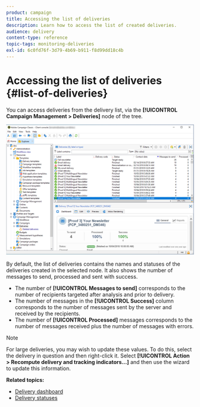 ```yaml
---
product: campaign
title: Accessing the list of deliveries
description: Learn how to access the list of created deliveries.
audience: delivery
content-type: reference
topic-tags: monitoring-deliveries
exl-id: 6c0fd76f-3d79-4b69-b911-f8d99dd18c4b
---
```

# Accessing the list of deliveries {#list-of-deliveries}

You can access deliveries from the delivery list, via the **[!UICONTROL Campaign Management > Deliveries]** node of the tree.

![](assets/deliveries-list.png)

By default, the list of deliveries contains the names and statuses of the deliveries created in the selected node. It also shows the number of messages to send, processed and sent with success.

* The number of **[!UICONTROL Messages to send]** corresponds to the number of recipients targeted after analysis and prior to delivery.
* The number of messages in the **[!UICONTROL Success]** column corresponds to the number of messages sent by the server and received by the recipients.
* The number of **[!UICONTROL Processed]** messages corresponds to the number of messages received plus the number of messages with errors.

>[!NOTE]
>
>For large deliveries, you may wish to update these values. To do this, select the delivery in question and then right-click it. Select **[!UICONTROL Action > Recompute delivery and tracking indicators...]** and then use the wizard to update this information.

**Related topics:**

* [Delivery dashboard](delivery-dashboard.md)
* [Delivery statuses](delivery-statuses.md)
